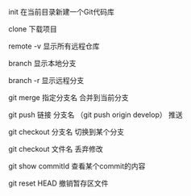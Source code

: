 init  在当前目录新建一个Git代码库

clone  下载项目

remote -v 显示所有远程仓库

branch  显示本地分支

branch -r  显示远程分支



git merge 指定分支名   合并到当前分支

git push 链接 分支名  （git push origin develop） 推送

git checkout 分支名  切换到某个分支

git checkout 文件名  丢弃修改

git show commitId 查看某个commit的内容


git reset HEAD <file>  撤销暂存区文件
